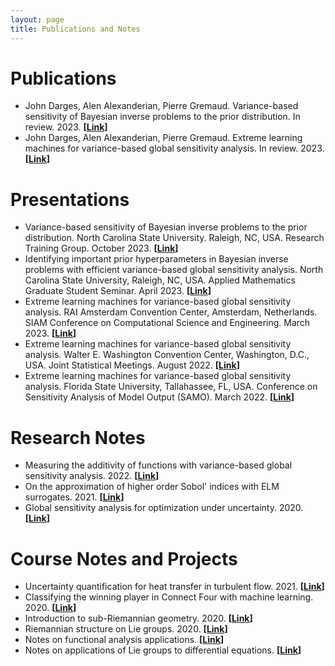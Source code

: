 ```yaml
---
layout: page
title: Publications and Notes
---
```

# Publications
- John Darges, Alen Alexanderian, Pierre Gremaud. Variance-based sensitivity of Bayesian inverse problems to the prior distribution. In review. 2023. **[[Link](https://arxiv.org/abs/2310.18488)]**
- John Darges, Alen Alexanderian, Pierre Gremaud. Extreme learning machines for variance-based global sensitivity analysis. In review. 2023. **[[Link](https://arxiv.org/abs/2201.05586)]**

# Presentations

- Variance-based sensitivity of Bayesian inverse problems to the prior distribution. North Carolina State University. Raleigh, NC, USA. Research Training Group. October 2023. **[[Link](/assets/sabayes_slides_rtg.pdf)]**
- Identifying important prior hyperparameters in Bayesian inverse problems with efficient variance-based global sensitivity analysis. North Carolina State University, Raleigh, NC, USA. Applied Mathematics Graduate Student Seminar. April 2023. **[[Link](/assets/sabayes_pres.pdf)]**
- Extreme learning machines for variance-based global sensitivity analysis. RAI Amsterdam Convention Center, Amsterdam, Netherlands.
SIAM Conference on Computational Science and Engineering. March 2023. **[[Link](/assets/amsterdam_pres.pdf)]**
- Extreme learning machines for variance-based global sensitivity analysis. Walter E. Washington Convention Center, Washington, D.C., USA.
Joint Statistical Meetings. August 2022. **[[Link](/assets/dc_pres.pdf)]**
- Extreme learning machines for variance-based global sensitivity analysis. Florida State University, Tallahassee, FL, USA.
Conference on Sensitivity Analysis of Model Output (SAMO). March 2022. **[[Link](/assets/fsu_pres.pdf)]**

# Research Notes

- Measuring the additivity of functions with variance-based global sensitivity analysis. 2022. **[[Link](/assets/additivity.pdf)]**
- On the approximation of higher order Sobol' indices with ELM surrogates. 2021. **[[Link](/assets/elm_higher_order.pdf)]**
- Global sensitivity analysis for optimization under uncertainty. 2020. **[[Link](/assets/sa_ouu.pdf)]**


# Course Notes and Projects
- Uncertainty quantification for heat transfer in turbulent flow. 2021. **[[Link](/assets/db_uq.pdf)]**
- Classifying the winning player in Connect Four with machine learning. 2020. **[[Link](/assets/connect4.pdf)]**
- Introduction to sub-Riemannian geometry. 2020. **[[Link](/assets/subriemannian.pdf)]**
- Riemannian structure on Lie groups. 2020. **[[Link](/assets/riemannian_lie.pdf)]**
- Notes on functional analysis applications. **[[Link](/assets/func_analysis.pdf)]**
- Notes on applications of Lie groups to differential equations. **[[Link](/assets/intro_lie_groups.pdf)]**

